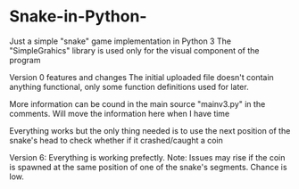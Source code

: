 # Snake-in-Python-
Just a simple "snake" game implementation in Python 3 
The "SimpleGrahics" library is used only for the visual component of the program 

Version 0 features and changes
The initial uploaded file doesn't contain anything functional, only some function definitions used for later.

More information can be cound in the main source "mainv3.py" in the comments. Will move the information here when I have time

Everything works but the only thing needed is to use the next position of the snake's head to check whether if it crashed/caught a coin

Version 6: 
Everything is working prefectly.
Note: Issues may rise if the coin is spawned at the same position of one of the snake's segments. Chance is low. 
